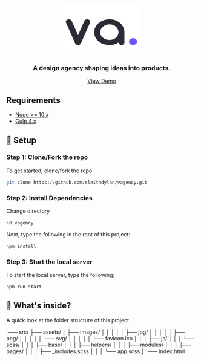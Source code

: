 <br />
<p align="center">
  <a href="https://vagency.herokuapp.com">
    <img src="./src/assets/images/png/vagency.png" alt="vagency logo" width="200" height="130">
  </a>

  <h3 align="center">A design agency shaping ideas into products.</h3>

  <p align="center">
    <a href="https://vagency.herokuapp.com">View Demo</a>
</p>

## Requirements

- [Node >= 10.x](https://nodejs.org/en/)
- [Gulp 4.x](https://gulpjs.com/)

## :rocket: Setup

### Step 1: Clone/Fork the repo

To get started, clone/fork the repo

```sh
git clone https://github.com/sleithdylan/vagency.git
```

### Step 2: Install Dependencies

Change directory

```sh
cd vagency
```

Next, type the following in the root of this project:

```sh
npm install
```

### Step 3: Start the local server

To start the local server, type the following:

```bash
npm run start
```

## :open_file_folder: What's inside?

A quick look at the folder structure of this project.

└── src/
├── assets/
│ ├── images/
│ │ │
│ │ ├── jpg/
│ │ │
│ │ ├── png/
│ │ │
│ │ ├── svg/
│ │ │
│ │ └── favicon.ico
│ │
│ ├── js/
│ │
│ └── scss/
│ │
│ ├── base/
│ │
│ ├── helpers/
│ │
│ ├── modules/
│ │
│ ├── pages/
│ │
│ ├── \_includes.scss
│ │
│ └── app.scss
│
└── index.html
